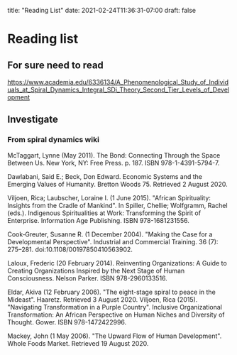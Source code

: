 title: "Reading List"
date: 2021-02-24T11:36:31-07:00
draft: false

# Reading list


## For sure need to read

https://www.academia.edu/6336134/A_Phenomenological_Study_of_Individuals_at_Spiral_Dynamics_Integral_SDi_Theory_Second_Tier_Levels_of_Development


## Investigate

### From spiral dynamics wiki

 McTaggart, Lynne (May 2011). The Bond: Connecting Through the Space Between Us. New York, NY: Free Press. p. 187. ISBN 978-1-4391-5794-7.

 Dawlabani, Said E.; Beck, Don Edward. Economic Systems and the Emerging Values of Humanity. Bretton Woods 75. Retrieved 2 August 2020.

Viljoen, Rica; Laubscher, Loraine I. (1 June 2015). "African Spirituality: Insights from the Cradle of Mankind". In Spiller, Chellie; Wolfgramm, Rachel (eds.). Indigenous Spiritualities at Work: Transforming the Spirit of Enterprise. Information Age Publishing. ISBN 978-1681231556.

Cook‐Greuter, Susanne R. (1 December 2004). "Making the Case for a Developmental Perspective". Industrial and Commercial Training. 36 (7): 275–281. doi:10.1108/00197850410563902.

Laloux, Frederic (20 February 2014). Reinventing Organizations: A Guide to Creating Organizations Inspired by the Next Stage of Human Consciousness. Nelson Parker. ISBN 978-2960133516.

Eldar, Akiva (12 February 2006). "The eight-stage spiral to peace in the Mideast". Haaretz. Retrieved 3 August 2020.
Viljoen, Rica (2015). "Navigating Transformation in a Purple Country". Inclusive Organizational Transformation: An African Perspective on Human Niches and Diversity of Thought. Gower. ISBN 978-1472422996.

Mackey, John (1 May 2006). "The Upward Flow of Human Development". Whole Foods Market. Retrieved 19 August 2020.
